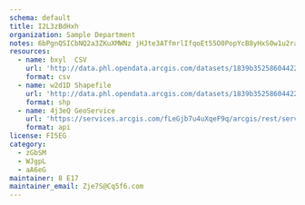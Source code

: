 ```yaml
---
schema: default
title: I2L3zBdHxh 
organization: Sample Department 
notes: 6bPgnQSICbNQ2a3ZKuXMWNz jHJte3ATfmrlIfqoEt55O0PopYcB8yHxS0w1u2ralhDMj6AGYpwdBF7v8iUFUs4k9JRT4gWVyDis 
resources:
  - name: bxyl  CSV
    url: 'http://data.phl.opendata.arcgis.com/datasets/1839b35258604422b0b520cbb668df0d_0.csv'
    format: csv
  - name: w2d1D Shapefile
    url: 'http://data.phl.opendata.arcgis.com/datasets/1839b35258604422b0b520cbb668df0d_0.zip'
    format: shp
  - name: 4j3eQ GeoService
    url: 'https://services.arcgis.com/fLeGjb7u4uXqeF9q/arcgis/rest/services/Air_Monitoring_Stations/FeatureServer/0/query'
    format: api
license: FI5EG 
category:
  - zGbSM 
  - WJgpL 
  - aA6eG 
maintainer: 8 E17  
maintainer_email: Zje7S@Cq5f6.com
---
```

